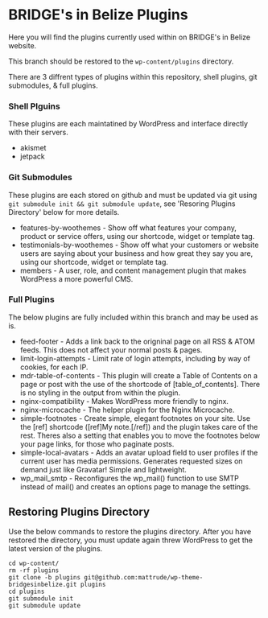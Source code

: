 # BRIDGE's in Belize Plugins

Here you will find the plugins currently used within on BRIDGE's in Belize website.

This branch should be restored to the ``wp-content/plugins`` directory.

There are 3 diffrent types of plugins within this repository, shell plugins, git submodules, & full plugins.

### Shell Plguins

These plugins are each maintatined by WordPress and interface directly with their servers. 

* akismet
* jetpack

### Git Submodules

These plugins are each stored on github and must be updated via git using ``git submodule init && git submodule update``, see 'Resoring Plugins Directory' below for more details.

* features-by-woothemes - Show off what features your company, product or service offers, using our shortcode, widget or template tag.
* testimonials-by-woothemes - Show off what your customers or website users are saying about your business and how great they say you are, using our shortcode, widget or template tag.
* members - A user, role, and content management plugin that makes WordPress a more powerful CMS.

### Full Plugins

The below plugins are fully included within this branch and may be used as is.

* feed-footer - Adds a link back to the origninal page on all RSS & ATOM feeds.  This does not affect your normal posts & pages.
* limit-login-attempts - Limit rate of login attempts, including by way of cookies, for each IP.
* mdr-table-of-contents - This plugin will create a Table of Contents on a page or post with the use of the shortcode of \[table_of_contents\].  There is no styling in the output from within the plugin.
* nginx-compatibility - Makes WordPress more friendly to nginx.
* nginx-microcache - The helper plugin for the Nginx Microcache.
* simple-footnotes - Create simple, elegant footnotes on your site. Use the \[ref\] shortcode (\[ref\]My note.\[/ref\]) and the plugin takes care of the rest. Theres also a setting that enables you to move the footnotes below your page links, for those who paginate posts.
* simple-local-avatars - Adds an avatar upload field to user profiles if the current user has media permissions. Generates requested sizes on demand just like Gravatar! Simple and lightweight.
* wp_mail_smtp - Reconfigures the wp_mail() function to use SMTP instead of mail() and creates an options page to manage the settings.

## Restoring Plugins Directory

Use the below commands to restore the plugins directory.  After you have restored the directory, you must update again threw WordPress to get the latest version of the plugins.

    cd wp-content/
    rm -rf plugins
    git clone -b plugins git@github.com:mattrude/wp-theme-bridgesinbelize.git plugins
    cd plugins
    git submodule init
    git submodule update
